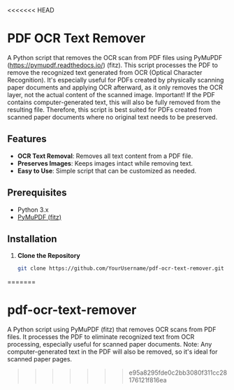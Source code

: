 <<<<<<< HEAD
# PDF OCR Text Remover

A Python script that removes the OCR scan from PDF files using PyMuPDF (https://pymupdf.readthedocs.io/) (fitz). This script processes the PDF to remove the recognized text generated from OCR (Optical Character Recognition). It's especially useful for PDFs created by physically scanning paper documents and applying OCR afterward, as it only removes the OCR layer, not the actual content of the scanned image.
Important! If the PDF contains computer-generated text, this will also be fully removed from the resulting file. Therefore, this script is best suited for PDFs created from scanned paper documents where no original text needs to be preserved.

## **Features**

- **OCR Text Removal**: Removes all text content from a PDF file.
- **Preserves Images**: Keeps images intact while removing text.
- **Easy to Use**: Simple script that can be customized as needed.

## **Prerequisites**

- Python 3.x
- [PyMuPDF (fitz)](https://pypi.org/project/PyMuPDF/)

## **Installation**

1. **Clone the Repository**

   ```bash
   git clone https://github.com/YourUsername/pdf-ocr-text-remover.git
=======
# pdf-ocr-text-remover
A Python script using PyMuPDF (fitz) that removes OCR scans from PDF files. It processes the PDF to eliminate recognized text from OCR processing, especially useful for scanned paper documents. Note: Any computer-generated text in the PDF will also be removed, so it's ideal for scanned paper pages.
>>>>>>> e95a8295fde0c2bb3080f311cc28176121f816ea
